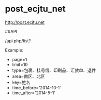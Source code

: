 post_ecjtu_net
==============

http://post.ecjtu.net

##API

/api.php/list?<params>

Example:

 - page=1
 - limit=10
 - type=包裹、挂号信、印刷品、汇款单、退件
 - area=南区、北区
 - key=姓名
 - time_before='2014-10-1'
 - time_after='2014-5-1'
